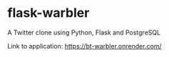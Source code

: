 # flask-warbler
A Twitter clone using Python, Flask and PostgreSQL

Link to application: https://bt-warbler.onrender.com/
